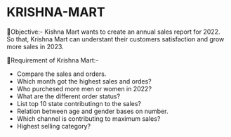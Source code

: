 # KRISHNA-MART
🎯Objective:-
Kishna Mart wants to create an annual sales report for 2022. So that, Krishna Mart can understant their customers satisfaction and grow more sales in 2023.

🎯Requirement of Krishna Mart:-
* Compare the sales and orders.
* Which month got the highest sales and ordes?
* Who purchesed more men or women in 2022?
* What are the different order status?
* List top 10 state contributingn to the sales?
* Relation between age and gender bases on number.
* Which channel is contributing to maximum sales?
* Highest selling category? 

